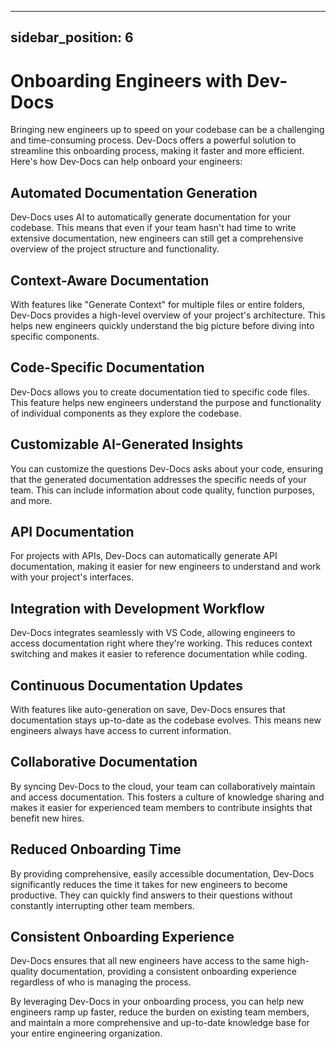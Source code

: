 

  ---
sidebar_position: 6
---

# Onboarding Engineers with Dev-Docs

Bringing new engineers up to speed on your codebase can be a challenging and time-consuming process. Dev-Docs offers a powerful solution to streamline this onboarding process, making it faster and more efficient. Here's how Dev-Docs can help onboard your engineers:

## Automated Documentation Generation

Dev-Docs uses AI to automatically generate documentation for your codebase. This means that even if your team hasn't had time to write extensive documentation, new engineers can still get a comprehensive overview of the project structure and functionality.

## Context-Aware Documentation

With features like "Generate Context" for multiple files or entire folders, Dev-Docs provides a high-level overview of your project's architecture. This helps new engineers quickly understand the big picture before diving into specific components.

## Code-Specific Documentation

Dev-Docs allows you to create documentation tied to specific code files. This feature helps new engineers understand the purpose and functionality of individual components as they explore the codebase.

## Customizable AI-Generated Insights

You can customize the questions Dev-Docs asks about your code, ensuring that the generated documentation addresses the specific needs of your team. This can include information about code quality, function purposes, and more.

## API Documentation

For projects with APIs, Dev-Docs can automatically generate API documentation, making it easier for new engineers to understand and work with your project's interfaces.

## Integration with Development Workflow

Dev-Docs integrates seamlessly with VS Code, allowing engineers to access documentation right where they're working. This reduces context switching and makes it easier to reference documentation while coding.

## Continuous Documentation Updates

With features like auto-generation on save, Dev-Docs ensures that documentation stays up-to-date as the codebase evolves. This means new engineers always have access to current information.

## Collaborative Documentation

By syncing Dev-Docs to the cloud, your team can collaboratively maintain and access documentation. This fosters a culture of knowledge sharing and makes it easier for experienced team members to contribute insights that benefit new hires.

## Reduced Onboarding Time

By providing comprehensive, easily accessible documentation, Dev-Docs significantly reduces the time it takes for new engineers to become productive. They can quickly find answers to their questions without constantly interrupting other team members.

## Consistent Onboarding Experience

Dev-Docs ensures that all new engineers have access to the same high-quality documentation, providing a consistent onboarding experience regardless of who is managing the process.

By leveraging Dev-Docs in your onboarding process, you can help new engineers ramp up faster, reduce the burden on existing team members, and maintain a more comprehensive and up-to-date knowledge base for your entire engineering organization.

  
